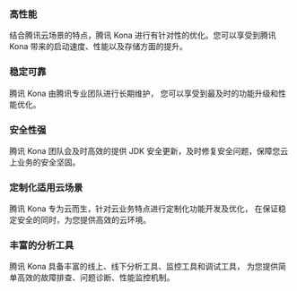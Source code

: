 ### 高性能 
结合腾讯云场景的特点，腾讯 Kona 进行有针对性的优化。您可以享受到腾讯 Kona 带来的启动速度、性能以及存储方面的提升。

### 稳定可靠
腾讯 Kona 由腾讯专业团队进行长期维护， 您可以享受到最及时的功能升级和性能优化。

### 安全性强 
腾讯 Kona 团队会及时高效的提供 JDK 安全更新，及时修复安全问题，保障您云上业务的安全坚固。

### 定制化适用云场景 
腾讯 Kona 专为云而生，针对云业务特点进行定制化功能开发及优化， 在保证稳定安全的同时，为您提供高效的云环境。

### 丰富的分析工具
腾讯 Kona 具备丰富的线上、线下分析工具、监控工具和调试工具， 为您提供简单高效的故障排查、问题诊断、性能监控机制。
